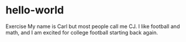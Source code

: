 # hello-world
Exercise
My name is Carl but most people call me CJ. I like football and math, and I am excited for college football starting back again. 
